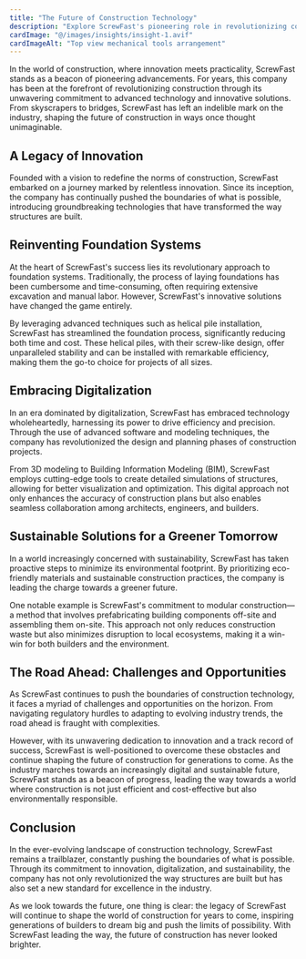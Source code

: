 ```yaml
---
title: "The Future of Construction Technology"
description: "Explore ScrewFast's pioneering role in revolutionizing construction through advanced technology and innovative solutions."
cardImage: "@/images/insights/insight-1.avif"
cardImageAlt: "Top view mechanical tools arrangement"
---
```


In the world of construction, where innovation meets practicality, ScrewFast
stands as a beacon of pioneering advancements. For years, this company has been
at the forefront of revolutionizing construction through its unwavering
commitment to advanced technology and innovative solutions. From skyscrapers to
bridges, ScrewFast has left an indelible mark on the industry, shaping the
future of construction in ways once thought unimaginable.

## A Legacy of Innovation

Founded with a vision to redefine the norms of construction, ScrewFast embarked
on a journey marked by relentless innovation. Since its inception, the company
has continually pushed the boundaries of what is possible, introducing
groundbreaking technologies that have transformed the way structures are built.

## Reinventing Foundation Systems

At the heart of ScrewFast's success lies its revolutionary approach to
foundation systems. Traditionally, the process of laying foundations has been
cumbersome and time-consuming, often requiring extensive excavation and manual
labor. However, ScrewFast's innovative solutions have changed the game entirely.

By leveraging advanced techniques such as helical pile installation, ScrewFast
has streamlined the foundation process, significantly reducing both time and
cost. These helical piles, with their screw-like design, offer unparalleled
stability and can be installed with remarkable efficiency, making them the go-to
choice for projects of all sizes.

## Embracing Digitalization

In an era dominated by digitalization, ScrewFast has embraced technology
wholeheartedly, harnessing its power to drive efficiency and precision. Through
the use of advanced software and modeling techniques, the company has
revolutionized the design and planning phases of construction projects.

From 3D modeling to Building Information Modeling (BIM), ScrewFast employs
cutting-edge tools to create detailed simulations of structures, allowing for
better visualization and optimization. This digital approach not only enhances
the accuracy of construction plans but also enables seamless collaboration among
architects, engineers, and builders.

## Sustainable Solutions for a Greener Tomorrow

In a world increasingly concerned with sustainability, ScrewFast has taken
proactive steps to minimize its environmental footprint. By prioritizing
eco-friendly materials and sustainable construction practices, the company is
leading the charge towards a greener future.

One notable example is ScrewFast's commitment to modular construction—a method
that involves prefabricating building components off-site and assembling them
on-site. This approach not only reduces construction waste but also minimizes
disruption to local ecosystems, making it a win-win for both builders and the
environment.

## The Road Ahead: Challenges and Opportunities

As ScrewFast continues to push the boundaries of construction technology, it
faces a myriad of challenges and opportunities on the horizon. From navigating
regulatory hurdles to adapting to evolving industry trends, the road ahead is
fraught with complexities.

However, with its unwavering dedication to innovation and a track record of
success, ScrewFast is well-positioned to overcome these obstacles and continue
shaping the future of construction for generations to come. As the industry
marches towards an increasingly digital and sustainable future, ScrewFast stands
as a beacon of progress, leading the way towards a world where construction is
not just efficient and cost-effective but also environmentally responsible.

## Conclusion

In the ever-evolving landscape of construction technology, ScrewFast remains a
trailblazer, constantly pushing the boundaries of what is possible. Through its
commitment to innovation, digitalization, and sustainability, the company has
not only revolutionized the way structures are built but has also set a new
standard for excellence in the industry.

As we look towards the future, one thing is clear: the legacy of ScrewFast will
continue to shape the world of construction for years to come, inspiring
generations of builders to dream big and push the limits of possibility. With
ScrewFast leading the way, the future of construction has never looked brighter.
